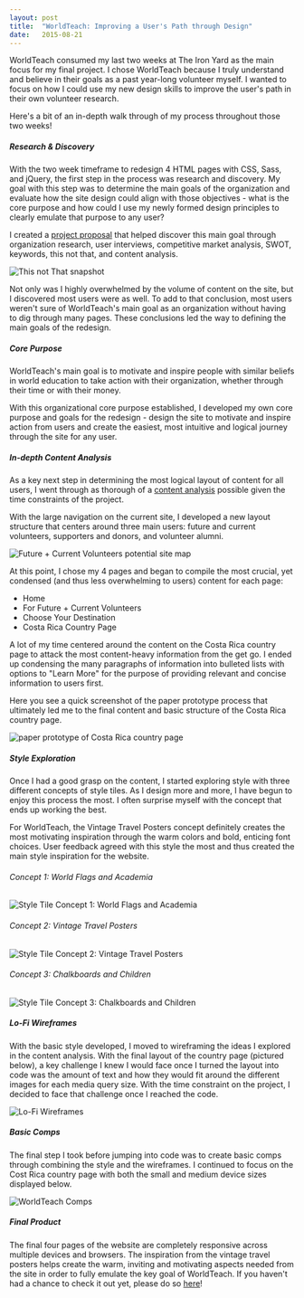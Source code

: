 ```yaml
---
layout: post
title:  "WorldTeach: Improving a User's Path through Design"
date:   2015-08-21
---
```


WorldTeach consumed my last two weeks at The Iron Yard as the main focus for my final project. I chose WorldTeach because I truly understand and believe in their goals as a past year-long volunteer myself. I wanted to focus on how I could use my new design skills to improve the user's path in their own volunteer research.

Here's a bit of an in-depth walk through of my process throughout those two weeks!

##### Research & Discovery

With the two week timeframe to redesign 4 HTML pages with CSS, Sass, and jQuery, the first step in the process was research and discovery. My goal with this step was to determine the main goals of the organization and evaluate how the site design could align with those objectives - what is the core purpose and how could I use my newly formed design principles to clearly emulate that purpose to any user?

I created a <a href="https://github.com/cczapski/WorldTeach">project proposal</a> that helped discover this main goal through organization research, user interviews, competitive market analysis, SWOT, keywords, this not that, and content analysis.

<p class="this-that">
    <img alt="This not That snapshot" src="/images/work/worldteach/this_not_that.png">  
</p>

Not only was I highly overwhelmed by the volume of content on the site, but I discovered most users were as well. To add to that conclusion, most users weren't sure of WorldTeach's main goal as an organization without having to dig through many pages. These conclusions led the way to defining the main goals of the redesign.

##### Core Purpose

WorldTeach's main goal is to motivate and inspire people with similar beliefs in world education to take action with their organization, whether through their time or with their money. 

With this organizational core purpose established, I developed my own core purpose and goals for the redesign - design the site to motivate and inspire action from users and create the easiest, most intuitive and logical journey through the site for any user.

##### In-depth Content Analysis

As a key next step in determining the most logical layout of content for all users, I went through as thorough of a <a href="https://github.com/cczapski/WorldTeach/blob/master/content.md">content analysis</a> possible given the time constraints of the project. 

With the large navigation on the current site, I developed a new layout structure that centers around three main users: future and current volunteers, supporters and donors, and volunteer alumni.

![Future + Current Volunteers potential site map](/images/work/worldteach/worldteach_sitemap.jpg)

At this point, I chose my 4 pages and began to compile the most crucial, yet condensed (and thus less overwhelming to users) content for each page:

* Home
* For Future + Current Volunteers
* Choose Your Destination
* Costa Rica Country Page

A lot of my time centered around the content on the Costa Rica country page to attack the most content-heavy information from the get go. I ended up condensing the many paragraphs of information into bulleted lists with options to "Learn More" for the purpose of providing relevant and concise information to users first. 

Here you see a quick screenshot of the paper prototype process that ultimately led me to the final content and basic structure of the Costa Rica country page.

<p class="prototype">
    <img alt="paper prototype of Costa Rica country page" src="/images/work/worldteach/paper_prototype_country_page_2.jpg">
</p>

##### Style Exploration

Once I had a good grasp on the content, I started exploring style with three different concepts of style tiles. As I design more and more, I have begun to enjoy this process the most. I often surprise myself with the concept that ends up working the best.

For WorldTeach, the Vintage Travel Posters concept definitely creates the most motivating inspiration through the warm colors and bold, enticing font choices. User feedback agreed with this style the most and thus created the main style inspiration for the website.

###### Concept 1: World Flags and Academia
![Style Tile Concept 1: World Flags and Academia](/images/work/worldteach/style_tile_1.jpg)

###### Concept 2: Vintage Travel Posters
![Style Tile Concept 2: Vintage Travel Posters](/images/work/worldteach/style_tile_2.jpg)

###### Concept 3: Chalkboards and Children
![Style Tile Concept 3: Chalkboards and Children](/images/work/worldteach/style_tile_3.jpg)

##### Lo-Fi Wireframes

With the basic style developed, I moved to wireframing the ideas I explored in the content analysis. With the final layout of the country page (pictured below), a key challenge I knew I would face once I turned the layout into code was the amount of text and how they would fit around the different images for each media query size. With the time constraint on the project, I decided to face that challenge once I reached the code.

![Lo-Fi Wireframes](/images/work/worldteach/worldteach_wireframes_snapshot.jpg)

##### Basic Comps

The final step I took before jumping into code was to create basic comps through combining the style and the wireframes. I continued to focus on the Cost Rica country page with both the small and medium device sizes displayed below.

<p class="comps">
    <img alt="WorldTeach Comps" src="/images/work/worldteach/worldteach_comps.jpg">
</p>

##### Final Product

The final four pages of the website are completely responsive across multiple devices and browsers. The inspiration from the vintage travel posters helps create the warm, inviting and motivating aspects needed from the site in order to fully emulate the key goal of WorldTeach. If you haven't had a chance to check it out yet, please do so <a href="/work/worldteach">here</a>!

